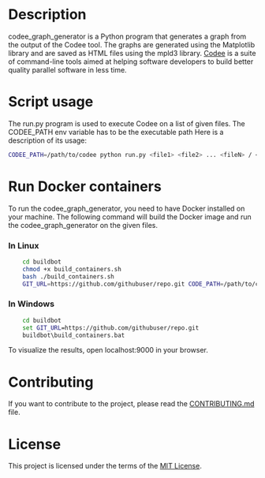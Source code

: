 # Description
codee_graph_generator is a Python program that generates a graph from the output of the Codee tool. The graphs are generated using the Matplotlib library and are saved as HTML files using the mpld3 library.
[Codee](https://www.codee.com/) is a suite of command-line tools aimed at helping software developers to build better quality parallel software in less time.

# Script usage
The run.py program is used to execute Codee on a list of given files.
The CODEE_PATH env variable has to be the executable path
Here is a description of its usage:

```bash
CODEE_PATH=/path/to/codee python run.py <file1> <file2> ... <fileN> / <dir>
```

# Run Docker containers
To run the codee_graph_generator, you need to have Docker installed on your machine. The following command will build the Docker image and run the codee_graph_generator on the given files.

### In Linux
```bash
    cd buildbot
    chmod +x build_containers.sh
    bash ./build_containers.sh
    GIT_URL=https://github.com/githubuser/repo.git CODE_PATH=/path/to/codee docker compose up
```

### In Windows
```cmd
    cd buildbot
    set GIT_URL=https://github.com/githubuser/repo.git
    buildbot\build_containers.bat
```

To visualize the results, open localhost:9000 in your browser.

# Contributing
If you want to contribute to the project, please read the [CONTRIBUTING.md](CONTRIBUTING.md) file.

# License
This project is licensed under the terms of the [MIT License](LICENSE.md).
